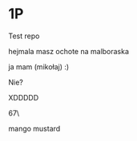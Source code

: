 # 1P

Test repo

hejmala masz ochote na malboraska

ja mam (mikołaj) :)

Nie?

XDDDDD

67\

mango mustard
